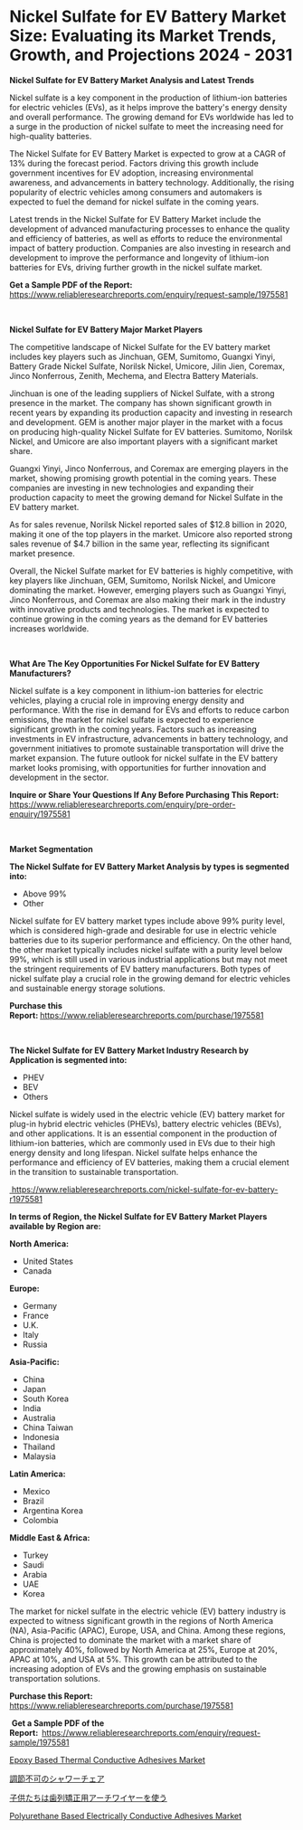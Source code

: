 <p><h1>Nickel Sulfate for EV Battery Market Size: Evaluating its Market Trends, Growth, and Projections 2024 - 2031</h1></p><p><strong>Nickel Sulfate for EV Battery Market Analysis and Latest Trends</strong></p>
<p><p>Nickel sulfate is a key component in the production of lithium-ion batteries for electric vehicles (EVs), as it helps improve the battery's energy density and overall performance. The growing demand for EVs worldwide has led to a surge in the production of nickel sulfate to meet the increasing need for high-quality batteries.</p><p>The Nickel Sulfate for EV Battery Market is expected to grow at a CAGR of 13% during the forecast period. Factors driving this growth include government incentives for EV adoption, increasing environmental awareness, and advancements in battery technology. Additionally, the rising popularity of electric vehicles among consumers and automakers is expected to fuel the demand for nickel sulfate in the coming years.</p><p>Latest trends in the Nickel Sulfate for EV Battery Market include the development of advanced manufacturing processes to enhance the quality and efficiency of batteries, as well as efforts to reduce the environmental impact of battery production. Companies are also investing in research and development to improve the performance and longevity of lithium-ion batteries for EVs, driving further growth in the nickel sulfate market.</p></p>
<p><strong>Get a Sample PDF of the Report:&nbsp;</strong> <a href="https://www.reliableresearchreports.com/enquiry/request-sample/1975581">https://www.reliableresearchreports.com/enquiry/request-sample/1975581</a></p>
<p>&nbsp;</p>
<p><strong>Nickel Sulfate for EV Battery Major Market Players</strong></p>
<p><p>The competitive landscape of Nickel Sulfate for the EV battery market includes key players such as Jinchuan, GEM, Sumitomo, Guangxi Yinyi, Battery Grade Nickel Sulfate, Norilsk Nickel, Umicore, Jilin Jien, Coremax, Jinco Nonferrous, Zenith, Mechema, and Electra Battery Materials.</p><p>Jinchuan is one of the leading suppliers of Nickel Sulfate, with a strong presence in the market. The company has shown significant growth in recent years by expanding its production capacity and investing in research and development. GEM is another major player in the market with a focus on producing high-quality Nickel Sulfate for EV batteries. Sumitomo, Norilsk Nickel, and Umicore are also important players with a significant market share.</p><p>Guangxi Yinyi, Jinco Nonferrous, and Coremax are emerging players in the market, showing promising growth potential in the coming years. These companies are investing in new technologies and expanding their production capacity to meet the growing demand for Nickel Sulfate in the EV battery market.</p><p>As for sales revenue, Norilsk Nickel reported sales of $12.8 billion in 2020, making it one of the top players in the market. Umicore also reported strong sales revenue of $4.7 billion in the same year, reflecting its significant market presence.</p><p>Overall, the Nickel Sulfate market for EV batteries is highly competitive, with key players like Jinchuan, GEM, Sumitomo, Norilsk Nickel, and Umicore dominating the market. However, emerging players such as Guangxi Yinyi, Jinco Nonferrous, and Coremax are also making their mark in the industry with innovative products and technologies. The market is expected to continue growing in the coming years as the demand for EV batteries increases worldwide.</p></p>
<p>&nbsp;</p>
<p><strong>What Are The Key Opportunities For Nickel Sulfate for EV Battery Manufacturers?</strong></p>
<p><p>Nickel sulfate is a key component in lithium-ion batteries for electric vehicles, playing a crucial role in improving energy density and performance. With the rise in demand for EVs and efforts to reduce carbon emissions, the market for nickel sulfate is expected to experience significant growth in the coming years. Factors such as increasing investments in EV infrastructure, advancements in battery technology, and government initiatives to promote sustainable transportation will drive the market expansion. The future outlook for nickel sulfate in the EV battery market looks promising, with opportunities for further innovation and development in the sector.</p></p>
<p><strong>Inquire or Share Your Questions If Any Before Purchasing This Report:</strong> <a href="https://www.reliableresearchreports.com/enquiry/pre-order-enquiry/1975581">https://www.reliableresearchreports.com/enquiry/pre-order-enquiry/1975581</a></p>
<p>&nbsp;</p>
<p><strong>Market Segmentation</strong></p>
<p><strong>The Nickel Sulfate for EV Battery Market Analysis by types is segmented into:</strong></p>
<p><ul><li>Above 99%</li><li>Other</li></ul></p>
<p><p>Nickel sulfate for EV battery market types include above 99% purity level, which is considered high-grade and desirable for use in electric vehicle batteries due to its superior performance and efficiency. On the other hand, the other market typically includes nickel sulfate with a purity level below 99%, which is still used in various industrial applications but may not meet the stringent requirements of EV battery manufacturers. Both types of nickel sulfate play a crucial role in the growing demand for electric vehicles and sustainable energy storage solutions.</p></p>
<p><strong>Purchase this Report:&nbsp;</strong><a href="https://www.reliableresearchreports.com/purchase/1975581">https://www.reliableresearchreports.com/purchase/1975581</a></p>
<p>&nbsp;</p>
<p><strong>The Nickel Sulfate for EV Battery Market Industry Research by Application is segmented into:</strong></p>
<p><ul><li>PHEV</li><li>BEV</li><li>Others</li></ul></p>
<p><p>Nickel sulfate is widely used in the electric vehicle (EV) battery market for plug-in hybrid electric vehicles (PHEVs), battery electric vehicles (BEVs), and other applications. It is an essential component in the production of lithium-ion batteries, which are commonly used in EVs due to their high energy density and long lifespan. Nickel sulfate helps enhance the performance and efficiency of EV batteries, making them a crucial element in the transition to sustainable transportation.</p></p>
<p><a href="https://www.reliableresearchreports.com/nickel-sulfate-for-ev-battery-r1975581">&nbsp;https://www.reliableresearchreports.com/nickel-sulfate-for-ev-battery-r1975581</a></p>
<p><strong>In terms of Region, the Nickel Sulfate for EV Battery Market Players available by Region are:</strong></p>
<p>
    <p> <strong> North America: </strong>
        <ul>
            <li>United States</li>
            <li>Canada</li>
        </ul>
        </p> 
    <p> <strong> Europe: </strong>
        <ul>
            <li>Germany</li>
            <li>France</li>
            <li>U.K.</li>
            <li>Italy</li>
            <li>Russia</li>
        </ul>
        </p> 
    <p> <strong> Asia-Pacific: </strong>
        <ul>
            <li>China</li>
            <li>Japan</li>
            <li>South Korea</li>
            <li>India</li>
            <li>Australia</li>
            <li>China Taiwan</li>
            <li>Indonesia</li>
            <li>Thailand</li>
            <li>Malaysia</li>
        </ul>
        </p> 
    <p> <strong> Latin America: </strong>
        <ul>
            <li>Mexico</li>
            <li>Brazil</li>
            <li>Argentina Korea</li>
            <li>Colombia</li>
        </ul>
        </p> 
    <p> <strong> Middle East & Africa: </strong>
        <ul>
            <li>Turkey</li>
            <li>Saudi</li>
            <li>Arabia</li>
            <li>UAE</li>
            <li>Korea</li>
        </ul>
    </p>
    </p>
<p><p>The market for nickel sulfate in the electric vehicle (EV) battery industry is expected to witness significant growth in the regions of North America (NA), Asia-Pacific (APAC), Europe, USA, and China. Among these regions, China is projected to dominate the market with a market share of approximately 40%, followed by North America at 25%, Europe at 20%, APAC at 10%, and USA at 5%. This growth can be attributed to the increasing adoption of EVs and the growing emphasis on sustainable transportation solutions.</p></p>
<p><strong>Purchase this Report: </strong><a href="https://www.reliableresearchreports.com/purchase/1975581">https://www.reliableresearchreports.com/purchase/1975581</a></p>
<p>&nbsp;<strong>Get a Sample PDF of the Report:&nbsp;&nbsp;</strong><a href="https://www.reliableresearchreports.com/enquiry/request-sample/1975581">https://www.reliableresearchreports.com/enquiry/request-sample/1975581</a></p>
<p><strong></strong></p>
<p><p><a href="https://github.com/sifatuddin25/Market-Research-Report-List-1/blob/main/epoxy-based-thermal-conductive-adhesives-market.md">Epoxy Based Thermal Conductive Adhesives Market</a></p><p><a href="https://github.com/RaeJenkins1952/Market-Research-Report-List-1/blob/main/4020567139168.md">調節不可のシャワーチェア</a></p><p><a href="https://github.com/TysonKub/Market-Research-Report-List-1/blob/main/1876314139169.md">子供たちは歯列矯正用アーチワイヤーを使う</a></p><p><a href="https://github.com/alexxisgm/Market-Research-Report-List-1/blob/main/polyurethane-based-electrically-conductive-adhesives-market.md">Polyurethane Based Electrically Conductive Adhesives Market</a></p></p>